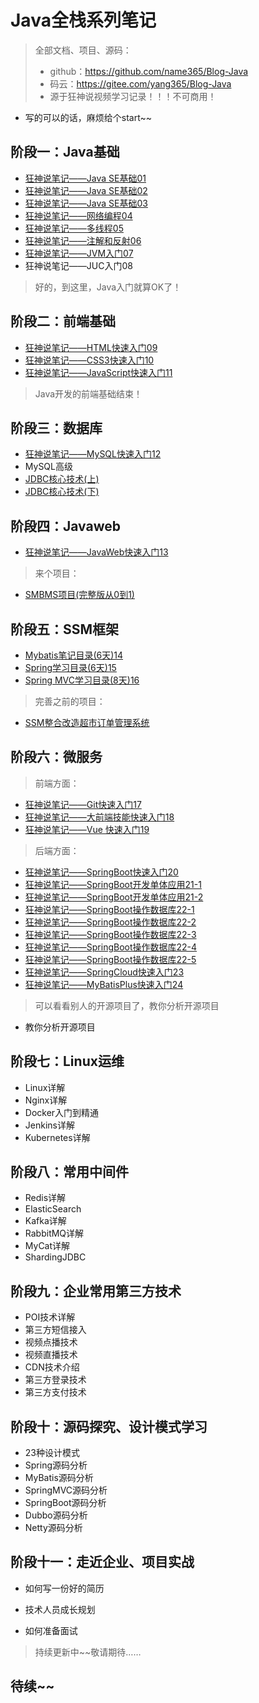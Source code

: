 # Java全栈系列笔记

> 全部文档、项目、源码：
>
> - github：https://github.com/name365/Blog-Java
> - 码云：https://gitee.com/yang365/Blog-Java
> - 源于狂神说视频学习记录！！！不可商用！

- 写的可以的话，麻烦给个start~~

## 阶段一：Java基础

- [狂神说笔记——Java SE基础01 ](https://www.cnblogs.com/gh110/p/15153669.html)
- [狂神说笔记——Java SE基础02 ](https://www.cnblogs.com/gh110/p/15153668.html)
- [狂神说笔记——Java SE基础03 ](https://www.cnblogs.com/gh110/p/15153667.html)
- [狂神说笔记——网络编程04 ](https://www.cnblogs.com/gh110/p/15153670.html)
- [狂神说笔记——多线程05 ](https://www.cnblogs.com/gh110/p/15153666.html)
- [狂神说笔记——注解和反射06 ](https://www.cnblogs.com/gh110/p/15153665.html)
- [狂神说笔记——JVM入门07 ](https://www.cnblogs.com/gh110/p/14917326.html)
- 狂神说笔记——JUC入门08

> 好的，到这里，Java入门就算OK了！

## 阶段二：前端基础

- [狂神说笔记——HTML快速入门09](https://www.cnblogs.com/gh110/p/15153664.html)
- [狂神说笔记——CSS3快速入门10](https://www.cnblogs.com/gh110/p/15153663.html)
- [狂神说笔记——JavaScript快速入门11](https://www.cnblogs.com/gh110/p/15153662.html)

> Java开发的前端基础结束！

## 阶段三：数据库

- [狂神说笔记——MySQL快速入门12](https://www.cnblogs.com/gh110/p/15153660.html)
- MySQL高级
- [JDBC核心技术(上)](https://www.cnblogs.com/gh110/p/13282302.html)
- [JDBC核心技术(下)](https://www.cnblogs.com/gh110/p/13282301.html)

## 阶段四：Javaweb

- [狂神说笔记——JavaWeb快速入门13](https://www.cnblogs.com/gh110/p/15869264.html)

> 来个项目：

- [SMBMS项目(完整版从0到1)](https://www.cnblogs.com/gh110/p/15153661.html)

## 阶段五：SSM框架

- [Mybatis笔记目录(6天)14](https://www.cnblogs.com/gh110/p/14197325.html)
- [Spring学习目录(6天)15](https://www.cnblogs.com/gh110/p/14382170.html)
- [Spring MVC学习目录(8天)16](https://www.cnblogs.com/gh110/p/14502408.html)

> 完善之前的项目：

- [SSM整合改造超市订单管理系统](https://www.cnblogs.com/gh110/p/15869258.html)

## 阶段六：微服务

> 前端方面：

- [狂神说笔记——Git快速入门17](https://www.cnblogs.com/gh110/p/15869259.html)
- [狂神说笔记——大前端技能快速入门18](https://www.cnblogs.com/gh110/p/15869252.html)
- [狂神说笔记——Vue 快速入门19](https://www.cnblogs.com/gh110/p/15869251.html)

> 后端方面：

- [狂神说笔记——SpringBoot快速入门20](https://www.cnblogs.com/gh110/p/15869245.html)
- [狂神说笔记——SpringBoot开发单体应用21-1](https://www.cnblogs.com/gh110/p/15869244.html)
- [狂神说笔记——SpringBoot开发单体应用21-2](https://www.cnblogs.com/gh110/p/15869243.html)
- [狂神说笔记——SpringBoot操作数据库22-1](https://www.cnblogs.com/gh110/p/15869242.html)
- [狂神说笔记——SpringBoot操作数据库22-2](https://www.cnblogs.com/gh110/p/15869241.html)
- [狂神说笔记——SpringBoot操作数据库22-3](https://www.cnblogs.com/gh110/p/15869240.html)
- [狂神说笔记——SpringBoot操作数据库22-4](https://www.cnblogs.com/gh110/p/15869239.html)
- [狂神说笔记——SpringBoot操作数据库22-5](https://www.cnblogs.com/gh110/p/15869238.html)
- [狂神说笔记——SpringCloud快速入门23](https://www.cnblogs.com/gh110/p/15939075.html)
- [狂神说笔记——MyBatisPlus快速入门24](https://www.cnblogs.com/gh110/p/15966371.html)

> 可以看看别人的开源项目了，教你分析开源项目

- 教你分析开源项目

## 阶段七：Linux运维

- Linux详解
- Nginx详解
- Docker入门到精通
- Jenkins详解
- Kubernetes详解

## 阶段八：常用中间件

- Redis详解
- ElasticSearch
- Kafka详解
- RabbitMQ详解
- MyCat详解
- ShardingJDBC

## 阶段九：企业常用第三方技术

- POI技术详解
- 第三方短信接入
- 视频点播技术
- 视频直播技术
- CDN技术介绍
- 第三方登录技术
- 第三方支付技术

## 阶段十：源码探究、设计模式学习

- 23种设计模式
- Spring源码分析
- MyBatis源码分析
- SpringMVC源码分析
- SpringBoot源码分析
- Dubbo源码分析
- Netty源码分析

## 阶段十一：走近企业、项目实战

- 如何写一份好的简历

- 技术人员成长规划

- 如何准备面试

  

> 持续更新中~~敬请期待……

## 待续~~
